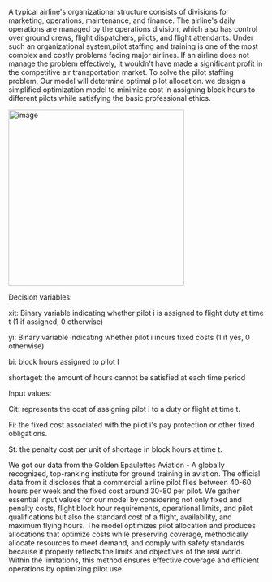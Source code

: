 A typical airline's organizational structure consists of divisions for marketing, operations, maintenance, and finance. The airline's daily operations are managed by the operations division, which also has control over ground crews, flight dispatchers, pilots, and flight attendants. 
Under such an organizational system,pilot staffing and training is one of the most complex and costly problems facing major airlines. If an airline does not manage the problem effectively, it wouldn't have made a significant profit in the competitive air transportation market. 
To solve the pilot staffing problem,  Our model will determine optimal pilot allocation. we design a simplified optimization model to minimize cost in assigning block hours to different pilots while satisfying the basic professional ethics.

<img width="346" alt="image" src="https://github.com/Tianzi0521/JHU-Pilot-staffing-plan/assets/142115795/e74f229c-1961-4c5f-88fe-f1f818e8be89">


Decision variables:

xit: Binary variable indicating whether pilot i is assigned to flight duty at time t (1 if assigned, 0 otherwise)

yi: Binary variable indicating whether pilot i incurs fixed costs (1 if yes, 0 otherwise)

bi: block hours assigned to pilot I

shortaget: the amount of hours cannot be satisfied at each time period

Input values:

Cit: represents the cost of assigning pilot i to a duty or flight at time t.

Fi:  the fixed cost associated with the pilot i's pay protection or other fixed obligations.

St: the penalty cost per unit of shortage in block hours at time t.


We got our data from the Golden Epaulettes Aviation - A globally recognized, top-ranking institute for ground training in aviation. The official data from it discloses that a commercial airline pilot flies between 40-60 hours per week and the fixed cost around 30-80 per pilot. We gather essential input values for our model by considering not only fixed and penalty costs, flight block hour requirements, operational limits, and pilot qualifications but also the standard cost of a flight, availability, and maximum flying hours. The model optimizes pilot allocation and produces allocations that optimize costs while preserving coverage, methodically allocate resources to meet demand, and comply with safety standards because it properly reflects the limits and objectives of the real world. Within the limitations, this method ensures effective coverage and efficient operations by optimizing pilot use. 

